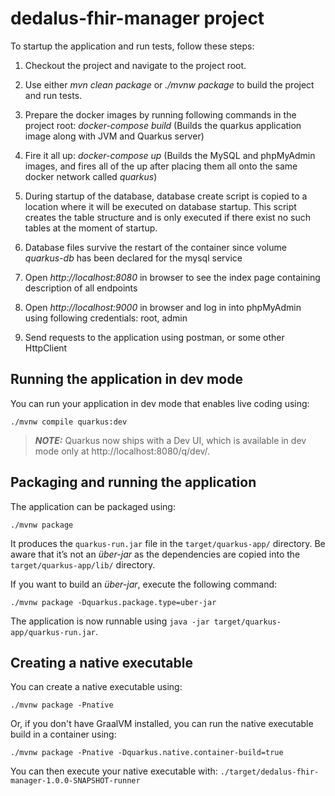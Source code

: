# dedalus-fhir-manager project

To startup the application and run tests, follow these steps:

1. Checkout the project and navigate to the project root.

2. Use either 
*mvn clean package*
or
*./mvnw package*
to build the project and run tests.

3. Prepare the docker images by running following commands in the project root:
*docker-compose build*
(Builds the quarkus application image along with JVM and Quarkus server)

4. Fire it all up:
*docker-compose up*
(Builds the MySQL and phpMyAdmin images, and fires all of the up after placing them all onto the same docker network called *quarkus*)

5. During startup of the database, database create script is copied to a location where it will be executed on database startup. This script creates the table structure and is only executed if there exist no such tables at the moment of startup.

6. Database files survive the restart of the container since volume *quarkus-db* has been declared for the mysql service

7. Open *http://localhost:8080* in browser to see the index page containing description of all endpoints

8. Open *http://localhost:9000* in browser and log in into phpMyAdmin using following credentials: root, admin

9. Send requests to the application using postman, or some other HttpClient





## Running the application in dev mode

You can run your application in dev mode that enables live coding using:
```shell script
./mvnw compile quarkus:dev
```
> **_NOTE:_**  Quarkus now ships with a Dev UI, which is available in dev mode only at http://localhost:8080/q/dev/.

## Packaging and running the application

The application can be packaged using:
```shell script
./mvnw package
```
It produces the `quarkus-run.jar` file in the `target/quarkus-app/` directory.
Be aware that it’s not an _über-jar_ as the dependencies are copied into the `target/quarkus-app/lib/` directory.

If you want to build an _über-jar_, execute the following command:
```shell script
./mvnw package -Dquarkus.package.type=uber-jar
```
The application is now runnable using `java -jar target/quarkus-app/quarkus-run.jar`.

## Creating a native executable

You can create a native executable using: 
```shell script
./mvnw package -Pnative
```

Or, if you don't have GraalVM installed, you can run the native executable build in a container using: 
```shell script
./mvnw package -Pnative -Dquarkus.native.container-build=true
```

You can then execute your native executable with: `./target/dedalus-fhir-manager-1.0.0-SNAPSHOT-runner`
